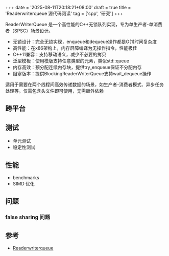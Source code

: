 +++
date = '2025-08-11T20:18:21+08:00'
draft = true
title = 'Readerwriterqueue 源代码阅读'
tag = ['cpp', '研究']
+++

ReaderWriterQueue 是一个高性能的C++无锁队列实现，专为单生产者-单消费者（SPSC）场景设计。

- 无锁设计：完全无锁实现，enqueue和dequeue操作都是O(1)时间复杂度
- 高性能：在x86架构上，内存屏障编译为无操作指令，性能极佳
- C++11兼容：支持移动语义，减少不必要的拷贝
- 泛型模板：使用模版支持任意类型的元素，类似std::queue
- 内存高效：预分配连续内存块，提供try_enqueue保证不分配内存
- 阻塞版本：提供BlockingReaderWriterQueue支持wait_dequeue操作

适用于需要在两个线程间高效传递数据的场景，如生产者-消费者模式、异步任务处理等。仅需包含头文件即可使用，无需额外依赖

## 跨平台

## 测试

- 单元测试
- 稳定性测试

## 性能

- benchmarks
- SIMD 优化

## 问题

### false sharing 问题

## 参考

- [Readerwriterqueue](https://github.com/cameron314/readerwriterqueue)
